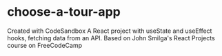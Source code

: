 # choose-a-tour-app
Created with CodeSandbox
A React project with useState and useEffect hooks, fetching data from an API. 
Based on John Smilga's React Projects course on FreeCodeCamp
